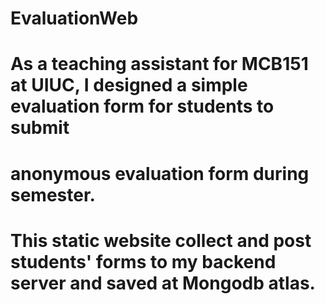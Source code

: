 # EvaluationWeb

# As a teaching assistant for MCB151 at UIUC, I designed a simple evaluation form for students to submit 
# anonymous evaluation form during semester. 

# This static website collect and post students' forms to my backend server and saved at Mongodb atlas.